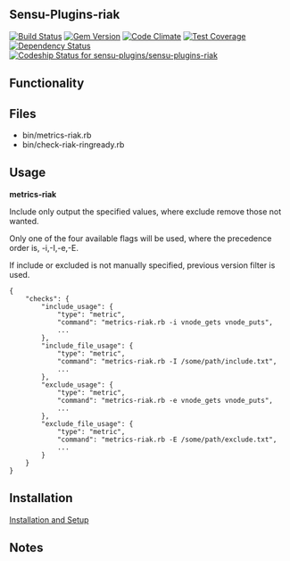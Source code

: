## Sensu-Plugins-riak

[ ![Build Status](https://travis-ci.org/sensu-plugins/sensu-plugins-riak.svg?branch=master)](https://travis-ci.org/sensu-plugins/sensu-plugins-riak)
[![Gem Version](https://badge.fury.io/rb/sensu-plugins-riak.svg)](http://badge.fury.io/rb/sensu-plugins-riak)
[![Code Climate](https://codeclimate.com/github/sensu-plugins/sensu-plugins-riak/badges/gpa.svg)](https://codeclimate.com/github/sensu-plugins/sensu-plugins-riak)
[![Test Coverage](https://codeclimate.com/github/sensu-plugins/sensu-plugins-riak/badges/coverage.svg)](https://codeclimate.com/github/sensu-plugins/sensu-plugins-riak)
[![Dependency Status](https://gemnasium.com/sensu-plugins/sensu-plugins-riak.svg)](https://gemnasium.com/sensu-plugins/sensu-plugins-riak)
[![Codeship Status for sensu-plugins/sensu-plugins-riak](https://codeship.com/projects/a68be280-d4b3-0132-a281-4e043b6b23b5/status?branch=master)](https://codeship.com/projects/77865)

## Functionality

## Files
 * bin/metrics-riak.rb
 * bin/check-riak-ringready.rb

## Usage

**metrics-riak**

 Include only output the specified values, where exclude remove those not wanted.
 
 Only one of the four available flags will be used, where the precedence order is, -i,-I,-e,-E.
 
 If include or excluded is not manually specified, previous version filter is used.

```
{
    "checks": {
        "include_usage": {
            "type": "metric",
            "command": "metrics-riak.rb -i vnode_gets vnode_puts",
            ...
        },
        "include_file_usage": {
            "type": "metric",
            "command": "metrics-riak.rb -I /some/path/include.txt",
            ...
        },
        "exclude_usage": {
            "type": "metric",
            "command": "metrics-riak.rb -e vnode_gets vnode_puts",
            ...
        },
        "exclude_file_usage": {
            "type": "metric",
            "command": "metrics-riak.rb -E /some/path/exclude.txt",
            ...
        }
    }
}
```

## Installation

[Installation and Setup](http://sensu-plugins.io/docs/installation_instructions.html)

## Notes
